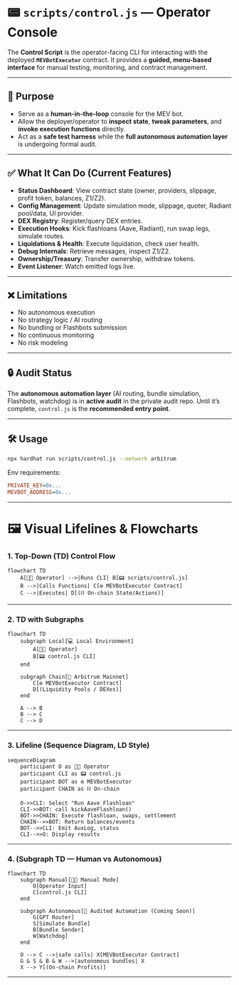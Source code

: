 # 📟 `scripts/control.js` — Operator Console

The **Control Script** is the operator-facing CLI for interacting with the deployed **`MEVBotExecutor`** contract.
It provides a **guided, menu-based interface** for manual testing, monitoring, and contract management.

---

## 🎯 Purpose

* Serve as a **human-in-the-loop** console for the MEV bot.
* Allow the deployer/operator to **inspect state**, **tweak parameters**, and **invoke execution functions** directly.
* Act as a **safe test harness** while the **full autonomous automation layer** is undergoing formal audit.

---

## ✅ What It Can Do (Current Features)

* **Status Dashboard**: View contract state (owner, providers, slippage, profit token, balances, Z1/Z2).
* **Config Management**: Update simulation mode, slippage, quoter, Radiant pool/data, UI provider.
* **DEX Registry**: Register/query DEX entries.
* **Execution Hooks**: Kick flashloans (Aave, Radiant), run swap legs, simulate routes.
* **Liquidations & Health**: Execute liquidation, check user health.
* **Debug Internals**: Retrieve messages, inspect Z1/Z2.
* **Ownership/Treasury**: Transfer ownership, withdraw tokens.
* **Event Listener**: Watch emitted logs live.

---

## ❌ Limitations

* No autonomous execution
* No strategy logic / AI routing
* No bundling or Flashbots submission
* No continuous monitoring
* No risk modeling

---

## 🔒 Audit Status

The **autonomous automation layer** (AI routing, bundle simulation, Flashbots, watchdog) is in **active audit** in the private audit repo.
Until it’s complete, `control.js` is the **recommended entry point**.

---

## 🛠 Usage

```bash
npx hardhat run scripts/control.js --network arbitrum
```

Env requirements:

```ini
PRIVATE_KEY=0x...
MEVBOT_ADDRESS=0x...
```

---

# 🖼 Visual Lifelines & Flowcharts

### 1. Top-Down (TD) Control Flow

```mermaid
flowchart TD
    A[👨‍💻 Operator] -->|Runs CLI| B[📟 scripts/control.js]
    B -->|Calls Functions| C[⚙️ MEVBotExecutor Contract]
    C -->|Executes| D[(⛓ On-chain State/Actions)]
```

---

### 2. TD with Subgraphs

```mermaid
flowchart TD
    subgraph Local[💻 Local Environment]
        A[👨‍💻 Operator]
        B[📟 control.js CLI]
    end

    subgraph Chain[🔗 Arbitrum Mainnet]
        C[⚙️ MEVBotExecutor Contract]
        D[(Liquidity Pools / DEXes)]
    end

    A --> B
    B --> C
    C --> D
```

---

### 3. Lifeline (Sequence Diagram, LD Style)

```mermaid
sequenceDiagram
    participant O as 👨‍💻 Operator
    participant CLI as 📟 control.js
    participant BOT as ⚙️ MEVBotExecutor
    participant CHAIN as ⛓ On-chain

    O->>CLI: Select "Run Aave Flashloan"
    CLI->>BOT: call kickAaveFlashloan()
    BOT->>CHAIN: Execute flashloan, swaps, settlement
    CHAIN-->>BOT: Return balances/events
    BOT-->>CLI: Emit AuxLog, status
    CLI-->>O: Display results
```

---

### 4. (Subgraph TD — Human vs Autonomous)

```mermaid
flowchart TD
    subgraph Manual[🧑‍💻 Manual Mode]
        O[Operator Input]
        C[control.js CLI]
    end

    subgraph Autonomous[🤖 Audited Automation (Coming Soon)]
        G[GPT Router]
        S[Simulate Bundle]
        B[Bundle Sender]
        W[Watchdog]
    end

    O --> C -->|safe calls| X[MEVBotExecutor Contract]
    G & S & B & W -->|autonomous bundles| X
    X --> Y[(On-chain Profits)]
```

---
